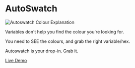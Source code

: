 # AutoSwatch

![Autoswatch Colour Explanation](http://wearelighthouse.com/wp-content/uploads/2016/01/Artboard-1.png)

Variables don't help you find the colour you're looking for.

You need to SEE the colours, and grab the right variable/hex.

Autoswatch is your drop-in. Grab it.

[Live Demo](http://autoswatch.wearelighthouse.com/)
